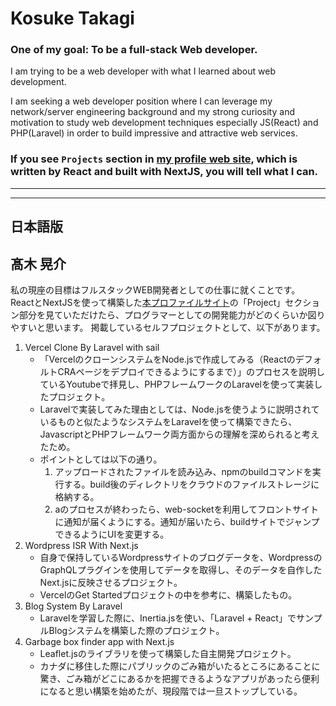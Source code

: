 # Kosuke Takagi  
### One of my goal: To be a full-stack Web developer.  
I am trying to be a web developer with what I learned about web development.

I am seeking a web developer position where I can leverage my network/server engineering background and my strong curiosity and motivation to study web development techniques especially JS(React) and PHP(Laravel) in order to build impressive and attractive web services. 


### If you see `Projects` section in [my profile web site](https://portfolio-typescript-omega.vercel.app/), which is written by React and built with NextJS, you will tell what I can.

---
---

## 日本語版
## 髙木 晃介
私の現座の目標はフルスタックWEB開発者としての仕事に就くことです。
ReactとNextJSを使って構築した[本プロファイルサイト](https://portfolio-typescript-omega.vercel.app/)の「Project」セクション部分を見ていただけたら、プログラマーとしての開発能力がどのくらいか図りやすいと思います。
掲載しているセルフプロジェクトとして、以下があります。
1. Vercel Clone By Laravel with sail
   - 「VercelのクローンシステムをNode.jsで作成してみる（ReactのデフォルトCRAページをデプロイできるようにするまで）」のプロセスを説明しているYoutubeで拝見し、PHPフレームワークのLaravelを使って実装したプロジェクト。
   - Laravelで実装してみた理由としては、Node.jsを使うように説明されているものと似たようなシステムをLaravelを使って構築できたら、JavascriptとPHPフレームワーク両方面からの理解を深められると考えたため。
   - ポイントとしては以下の通り。
       1. アップロードされたファイルを読み込み、npmのbuildコマンドを実行する。build後のディレクトリをクラウドのファイルストレージに格納する。
       2. aのプロセスが終わったら、web-socketを利用してフロントサイトに通知が届くようにする。通知が届いたら、buildサイトでジャンプできるようにUIを変更する。 
3. Wordpress ISR With Next.js
   - 自身で保持しているWordpressサイトのブログデータを、WordpressのGraphQLプラグインを使用してデータを取得し、そのデータを自作したNext.jsに反映させるプロジェクト。
   - VercelのGet Startedプロジェクトの中を参考に、構築したもの。
5. Blog System By Laravel
   - Laravelを学習した際に、Inertia.jsを使い、「Laravel + React」でサンプルBlogシステムを構築した際のプロジェクト。
7. Garbage box finder app with Next.js
   - Leaflet.jsのライブラリを使って構築した自主開発プロジェクト。
   - カナダに移住した際にパブリックのごみ箱がいたるところにあることに驚き、ごみ箱がどこにあるかを把握できるようなアプリがあったら便利になると思い構築を始めたが、現段階では一旦ストップしている。

<!---
memorandumtk/memorandumtk is a ✨ special ✨ repository because its `README.md` (this file) appears on your GitHub profile.
You can click the Preview link to take a look at your changes.
--->
